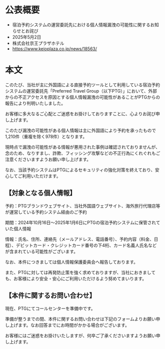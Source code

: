 # 公表概要
- 宿泊予約システムの運営委託先における個人情報漏洩の可能性に関するお知らせとお詫び
- 2025年5月2日
- 株式会社京王プラザホテル
- https://www.keioplaza.co.jp/news/18563/

# 本文
このたび、当社が主に外国語による直接予約ツールとして利用している宿泊予約システムの運営委託先「Preferred Travel Group（以下PTG）」において、外部からの不正アクセスを原因とする個人情報漏洩の可能性があることがPTGからの報告により判明いたしました。

お客様に多大なるご心配とご迷惑をお掛けしておりますことに、心よりお詫び申し上げます。

このたび漏洩の可能性がある個人情報は主に外国語により予約を承ったもので1,210件（重複を除く978件）となります。

現時点で漏洩の可能性がある情報が悪用された事例は確認されておりませんが、念のため、なりすまし、詐欺、フィッシング攻撃などの不正行為にくれぐれもご注意くださいますようお願い申し上げます。

なお、当該予約システムはPTGによるセキュリティの強化対策を終えており、安心してご利用いただけます。

## 【対象となる個人情報】
予約：PTGブランドウェブサイト、当社外国語ウェブサイト、海外旅行代理店等が運営している予約システム経由のご予約

期間：2024年10月16日～2025年1月6日にPTGの宿泊予約システムに保管されていた個人情報

情報：氏名、住所、連絡先（メールアドレス、電話番号）、予約内容（料金、日程）、デビットカード・クレジットカード番号の下4桁、カード名義人氏名などが含まれている可能性がございます。

なお、本件につきましては個人情報保護委員会へ報告しております。

また、PTGに対しては再発防止策を強く求めておりますが、当社におきましても、お客様により安全・安心にご利用いただけるよう努めてまいります。

## 【本件に関するお問い合わせ】
現在、PTGにてコールセンターを準備中です。

準備が整うまでの間、本件に関するお問い合わせは下記のフォームよりお願い申し上げます。なお回答までにお時間がかかる場合がございます。

お客様にはご迷惑をお掛けいたしますが、何卒ご了承くださいますようお願い申し上げます。
